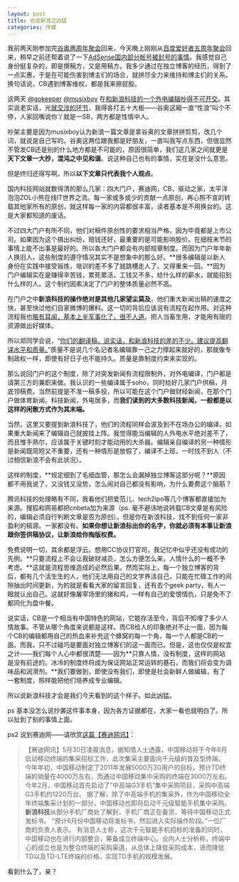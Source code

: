 ```yaml
---
layout: post
title: 也说新浪之凶猛
categories: 传媒
---
```

我前两天刚参加完[谷奥两周年聚会](http://www.cnbeta.com/articles/140937.htm)回来，今天晚上刚刚从[百度爱好者五周年聚会](http://www.baiduer.com.cn/2011-05/23386.html)回来，稍早之前还帮着说了一下[AdSense国内部分帐号被封号的事情](http://www.cnbeta.com/articles/143197.htm)。我感觉自己身份挺复杂的，即是撰稿方，又是用稿方。我多少通过在独立博客的经历，得到了一点实惠，于是在可能伤害到博主们的场合，就拼尽全力来维持和博主们的关系。换句话说，CB遇到博客维权，都是我来擦屁股。

这两天 [@gokeeper](http://twitter.com/gokeeper) [@musixboy](http://twitter.com/musiXboy) 在[和新浪科技的一个外电编辑吵得不可开交](http://b.gkp.cc/2011/06/04/guao-and-sex-lang-similar-article/)。其实说老实话，光[就交涉的环节](http://weibo.com/1617475747/eBuoCkSApXA)，我得各打五十大板——谷奥这厢一直“性浪”叫个不停，人家回嘴说你丫就是一SB，两方都是性情中人。

吵架主要是因为musixboy认为新浪一篇文章是拿谷奥的文章拼拼剪剪，改几个词，就说是自己写的。谷奥这两位跟我都是好朋友，一直叫我写点东西，但很显然不管发CB还是别的什么地方都是不可能的，原因很简单，我们这几家之间就更是**天下文章一大抄，混沌之中见和谐**。说这种自己也有的事情，实在是没什么意思。

但是终归还得写啊。所以**以下文章只代表我个人观点**。

国内科技网站就数得清的那么几家：四大门户，赛迪网，CB，驱动之家，太平洋泡泡ZOL小熊在线IT世界之流。每一家或多或少的贡献一点原创，再心照不宣的转载其他家所有的原创，就这样每一家的内容都很丰富，读者基本是不用换台的。这是大家都知道的废话。

不过四大门户有所不同，他们对稿件原创性的要求相当严格，因为毕竟都是上市公司。如果因为这个搞出纠纷，赔钱还好，最重要的是可能影响股价。在细枝末节的事情上能不出事是最好的。所以各大门户都会有内部规章制度。而因为门户年年新人换旧人，这些制度的遵守情况其实不是想象中的那么好。**很多编辑是以新人身份在实践中接受锻炼，培训的差不多了就跳槽走人了。又得重来一回。**因为门户编辑实在是赚得辛苦钱，累死累活，工钱又不多，给什么样的薪水，就能招到什么样的人。这个制约因素决定了门户的整体质量必然不高。

在门户之中**新浪科技的操作绝对是其他几家望尘莫及**，他们重大新闻出稿的速度之快，甚至快过他们自家微博的爆料。这一切的背后应该说有流程在起作用。对这种流程我也[略有耳闻，基本上半军事化了，很不人道](http://www.cbnweek.com/details_fw.aspx?nid=6220&idid=1)。把人当畜生用，才能用有限的资源做出好媒体。

所以郑同学会说，“[你们的翻译稿，说实话，和新浪科技的差的不少。建议提高翻译水平和质量。](http://weibo.com/1617475747/eBuoCkSApXA)”质量不是说几个名记者名编辑靠一己之力撑起来就好的，那就像专制政权一样，即使有好日子也不能持久。质量是靠制度约束来实现的。

那么说回门户的这个制度，除了对突发新闻有流程限制外，对外电编译，门户都是请第三方的兼职来做。我认识的一些编译属于soho，同时给好几家门户供稿，月底领稿费。当然前提是不准一稿多投，所以可能在这个门户做财经新闻，在那个门户做体育新闻。科技新闻，外电居多，而**我们读到的大多数科技新闻，一般都是以这样的闲散方式作为其末端。**

当然，这里又要提到新浪科技了，他们的流程同样会波及到不在场办公的编译。如果重大新闻来了编辑自己就披挂上阵。我觉得能当编辑的人外电水平绝对差不了，而且惟手熟尔，应该属于关键时刻才能动用的大杀器。编辑亲自编译的另一种情形是新闻既简短又不重要，还有一种情形是放假了，编译不上班，一时找不到人（不过相信新浪不会有此状况）。

这样的制度，**规定细到了毛细血管，那怎么会漏掉独立博客这部分呢？**原因都不用我说了，又没钱又没势，怎么闹对自己都没有影响，为什么要费这个脑筋？

腾讯科技的处理略有不同，我看他们把爱范儿、tech2ipo等几个博客都直接加为来源。搜狐和网易都把cnbeta加为来源（ps. 毫不避讳地说转载CB文章是有风险的，编辑必须自行判断文章是否为原创）。但是你在新浪科技，找不到任何一家非盈利的稿源。一家都没有。**如果你想让新浪标出你的名字，你就必须有本事让新浪跟你签供稿协议，让新浪给你掏版权费。**

免费说明一切，其余都是浮云。想用CC协议打官司，我记忆中似乎还没有成功的先例。**只要流程上不会让我破财减员，怎么方便怎么来，人情什么的一概不予考虑。**这就是流程思维造成的必然后果。然而实际上，每一个独立博客的背后，都有几个活生生的人，他们无法用自己的文字养活自己，只能在忙碌工作的间隙抽出时间更新，为的就是看看大家的留言回复，还有去个geek party，有人一眼就认出自己。这就好像屠宰场里的猪和鸡，一样有自己的爱恨情仇，只是免不了都同化为盘中餐。

说实话，CB是一个相当有中国特色的网站，它能存活至今，背后不知埋了多少人情故事。不管从哪个角度来说都是这样。而CB给人的印象绝对不止一面，因为每个CB的编辑都用自己的热血来补充这个蜂窝的每一个角，每一个人都是CB的一面。而我，只不过碰巧是要面对独立博客们的这一面而已。但是，这也仅仅是权宜之计——我们每个人心中都很清楚——因为**只靠人情，没有制度，这样的网站是没有前途的。冰冷的制度终将成为保证网站正常运转的基石，而我们将会变为调味品和润滑剂。**我们要做到，即使没有我们，即使是社会新鲜人做编辑，有了一套制度，照样能把他们培养成专业编辑。

所以说新浪科技才会是我们今天看到的这个样子。如此凶猛。

ps 基本没怎么说抄袭这件事本身，因为各方证据都在，大家一看也就明白了。所以扯到了别的事情上面。

ps2 说到赛迪网——请欣赏[这篇【赛迪网讯】](http://news.ccidnet.com/art/1032/20110530/2401591_1.html)：

> 【赛迪网讯】5月30日凌晨消息，据知情人士透露，中国移动将于今年6月启动移动终端的集采招标工作，此次集采主要面向千元级的普及型终端。
> 今年年初，中国移动制定了2011年发展5000万3G用户的目标，预计TD终端的销量在4000万左右，而通过中国移动集中采购的终端在3000万左右。今年2月，中国移动首先启动了“中高端G3手机”集中采购项目，采购中高端G3手机约1220万台。
> 据了解，除了中高端手机的集采外，作为中国移动全年终端集采计划的一部分，中国移动也即将启动千元级智能手机集中采购。**新浪科技**从部分手机厂商处了解到，手机厂商正在备货，等待中国移动正式发标书。
> “预计6月份中国移动将发标书，然后进入实际操作阶段。”一位厂商的负责人表示。
> 有消息人士称，这次千元智能手机招标的准备的同时，中国移动也在进行内部整合，筹备成立终端中心。业内人士分析称，终端中心的成立也是为整合终端的采购渠道，从总体上降低采购成本，进而降低TD以及TD-LTE终端的价格，实现TD手机的规模发展。

看到什么了，亲？